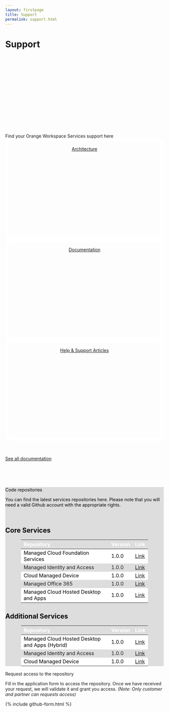 ```yaml
---
layout: firstpage
title: Support
permalink: support.html
---
```


<style type="text/css">
    .bgimg {
        background-image: url('../images/support-bg.jpg');
        background-position: center bottom;
        background-size: cover;
        background-repeat: no-repeat
    }

    .jumbotron-height {
        height: 300px;
    }

    .jumbotron-color {
        color: #000000;
        background-color: #DDDDDD;
    }

    .bg1 {
        text-align: center;
        border-radius: 15px;
        border: 10px solid white;
        background-image: url('../images/support-bgarchitecture.jpg');
        background-position:center;
        background-size: cover;
        background-repeat: no-repeat;
        line-height: 280px;
        height: 300px;
    }

    .bg2 {
        text-align: center;
        border-radius: 15px;
        border: 10px solid white;
        background-image: url('../images/support-bgdocuments.jpg');
        background-position:center;
        background-size: cover;
        background-repeat: no-repeat;
        line-height: 280px;
        height: 300px;
    }

    .bg3 {
        text-align: center;
        border-radius: 15px;
        border: 10px solid white;
        background-image: url('../images/support-bgarticles.jpg');
        background-position:center;
        background-size: cover;
        background-repeat: no-repeat;
        line-height: 280px;
        height: 300px;
    }

    .bg1 > p {
        line-height: normal;
        display: inline-block;
        vertical-align: bottom;
    }

    .bg2 > p {
        line-height: normal;
        display: inline-block;
        vertical-align: bottom;
    }

    .bg3 > p {
        line-height: normal;
        display: inline-block;
        vertical-align: bottom;
    }

    table {
        text-align: left;
        width: 80%;
        margin-left:auto; 
        margin-right:auto;
    }

    table > thead > tr > th {
        color: #FFFFFF;
    }

    table > tbody > tr:nth-of-type(odd) {
        color: #000000;
        background-color: #ffffff;
    }

    }
    table > tbody > tr:nth-of-type(even) {
        color: #000000;
        background-color: #f9f9f9;
    }


</style>

<div class="jumbotron jumbotron-height bgimg">
    <div class="container">
        <h1>Support</h1>
        <p></p>
        <p></p>
    </div>
</div>

<div class="container">
    <div class="row-nopadding">
        <div class="col-sm-12 text-center">
            <h7>Find your Orange Workspace Services support here</h7>
        </div>
    </div>
</div>

<div class="container">
    <div class="row-nopadding">
        <div class="col-sm-6 bg1">
            <p><a class="btn btn-jumbotron btn-lg" href="{{ "https://docs.orangeworkspaceservices.com" | relative_url }}" target="_blank" role="button">Architecture</a></p>
        </div>
        <div class="col-sm-6 bg2">
            <p><a class="btn btn-jumbotron btn-lg" href="{{ "https://docs.orangeworkspaceservices.com" | relative_url }}" target="_blank" role="button">Documentation</a></p>
        </div>
        <div class="col-sm-6 bg3">
            <p><a class="btn btn-jumbotron btn-lg" href="{{ "https://docs.orangeworkspaceservices.com" | relative_url }}" target="_blank" role="button">Help & Support Articles</a></p>
        </div>
    </div>
</div>

<div class="container">
    <div class="row-nopadding">
        <div class="col-sm-12 text-center">
            <br>
            <br>
            <p><a class="btn btn-jumbotron btn-lg" href="{{ "https://docs.orangeworkspaceservices.com" | relative_url }}" target="_blank" role="button">See all documentation</a></p>
            <br>
            <br>
            <br>
            <br>
        </div>
    </div>
</div>

<div class="jumbotron jumbotron-color">
    <div class="container text-center">
        <h10>Code repositories</h10>
        <p>You can find the latest services repositories here. Please note that you will need a valid Github account with the appropriate rights.</p>
        <br>
    </div>
    <div class="container text-center">
        <h2>Core Services</h2>
        <table>
          <thead>
            <tr>
              <th>Repository</th>
              <th>Version</th>
              <th>Link</th>
            </tr>
          </thead>
          <tbody>
            <tr>
              <td>Managed Cloud Foundation Services</td>
              <td>1.0.0</td>
              <td><a href="{{ "https://docs.orangeworkspaceservices.com" | relative_url }}" target="_blank" role="button">Link</a></td>
            </tr>
            <tr>
              <td>Managed Identity and Access</td>
              <td>1.0.0</td>
              <td><a href="{{ "https://docs.orangeworkspaceservices.com" | relative_url }}" target="_blank" role="button">Link</a></td>
            </tr>
            <tr>
              <td>Cloud Managed Device</td>
              <td>1.0.0</td>
              <td><a href="{{ "https://docs.orangeworkspaceservices.com" | relative_url }}" target="_blank" role="button">Link</a></td>
            </tr>
            <tr>
              <td>Managed Office 365</td>
              <td>1.0.0</td>
              <td><a href="{{ "https://docs.orangeworkspaceservices.com" | relative_url }}" target="_blank" role="button">Link</a></td>
            </tr>
            <tr>
              <td>Managed Cloud Hosted Desktop and Apps</td>
              <td>1.0.0</td>
              <td><a href="{{ "https://docs.orangeworkspaceservices.com" | relative_url }}" target="_blank" role="button">Link</a></td>
            </tr>
          </tbody>
        </table>
    </div>
    <div class="container text-center">
        <h2>Additional Services</h2>
        <table>
          <thead>
            <tr>
              <th>Repository</th>
              <th>Version</th>
              <th>Link</th>
            </tr>
          </thead>
          <tbody>
            <tr>
              <td>Managed Cloud Hosted Desktop and Apps (Hybrid)</td>
              <td>1.0.0</td>
              <td><a href="{{ "https://docs.orangeworkspaceservices.com" | relative_url }}" target="_blank" role="button">Link</a></td>
            </tr>
            <tr>
              <td>Managed Identity and Access</td>
              <td>1.0.0</td>
              <td><a href="{{ "https://docs.orangeworkspaceservices.com" | relative_url }}" target="_blank" role="button">Link</a></td>
            </tr>
            <tr>
              <td>Cloud Managed Device</td>
              <td>1.0.0</td>
              <td><a href="{{ "https://docs.orangeworkspaceservices.com" | relative_url }}" target="_blank" role="button">Link</a></td>
            </tr>
          </tbody>
        </table>
    </div>
</div>

<div class="container">
    <div class="container text-center">
        <h10>Request access to the repository</h10>
        <p>Fill in the application form to access the repository. Once we have received your request, we will validate it and grant you access. <i>(Note: Only customer and partner can requests access)</i></P>
        {% include github-form.html %}
    </div>
</div>
